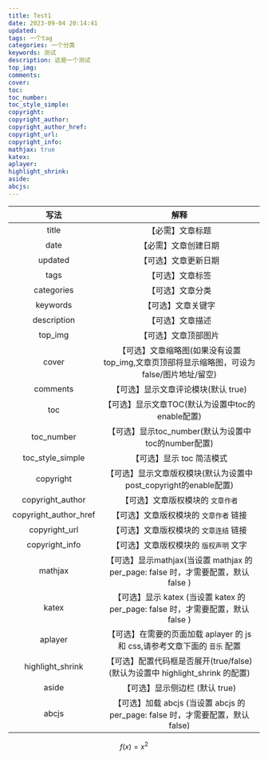 ```yaml
---
title: Test1
date: 2023-09-04 20:14:41
updated:
tags: 一个tag
categories: 一个分类
keywords: 测试
description: 这是一个测试
top_img:
comments:
cover:
toc:
toc_number:
toc_style_simple:
copyright:
copyright_author:
copyright_author_href:
copyright_url:
copyright_info:
mathjax: true
katex:
aplayer:
highlight_shrink:
aside:
abcjs:
---
```


|    写法     |         解释         |
| :---------: | :------------------: |
|title	|【必需】文章标题|
|date	|【必需】文章创建日期|
|updated	|【可选】文章更新日期|
|tags	|【可选】文章标签|
|categories	|【可选】文章分类|
|keywords	|【可选】文章关键字|
|description	|【可选】文章描述|
|top_img	|【可选】文章顶部图片|
|cover	|【可选】文章缩略图(如果没有设置top_img,文章页顶部将显示缩略图，可设为false/图片地址/留空)|
|comments	|【可选】显示文章评论模块(默认 true)|
|toc	|【可选】显示文章TOC(默认为设置中toc的enable配置)|
|toc_number	|【可选】显示toc_number(默认为设置中toc的number配置)|
|toc_style_simple	|【可选】显示 toc 简洁模式|
|copyright	|【可选】显示文章版权模块(默认为设置中post_copyright的enable配置)|
|copyright_author	|【可选】文章版权模块的 `文章作者`|
|copyright_author_href	|【可选】文章版权模块的 `文章作者` 链接|
|copyright_url	|【可选】文章版权模块的 `文章连结` 链接|
|copyright_info	|【可选】文章版权模块的 `版权声明` 文字|
|mathjax	|【可选】显示mathjax(当设置 mathjax 的 per_page: false 时，才需要配置，默认 false )|
|katex	|【可选】显示 katex (当设置 katex 的 per_page: false 时，才需要配置，默认 false )|
|aplayer	|【可选】在需要的页面加载 aplayer 的 js 和 css,请参考文章下面的 `音乐` 配置|
|highlight_shrink	|【可选】配置代码框是否展开(true/false)(默认为设置中 highlight_shrink 的配置)|
|aside	|【可选】显示侧边栏 (默认 true)|
|abcjs	|【可选】加载 abcjs (当设置 abcjs 的 per_page: false 时，才需要配置，默认 false)|

$$
f(x) = x^2
$$